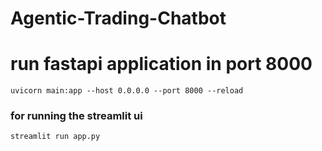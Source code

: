 # Agentic-Trading-Chatbot

# run fastapi application in port 8000
```
uvicorn main:app --host 0.0.0.0 --port 8000 --reload
```

### for running the streamlit ui
```
streamlit run app.py
```


